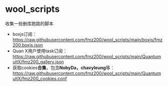 # wool_scripts

收集一些删库跑路的脚本

* boxjs订阅：https://raw.githubusercontent.com/fmz200/wool_scripts/main/boxjs/fmz200.boxjs.json
* Quan X用户使用task订阅：https://raw.githubusercontent.com/fmz200/wool_scripts/main/QuantumultX/fmz200_gallery.json
* 获取cookies**合集**，包含**NobyDa，chavyleung**等：https://raw.githubusercontent.com/fmz200/wool_scripts/main/QuantumultX/fmz200_cookies.conf
